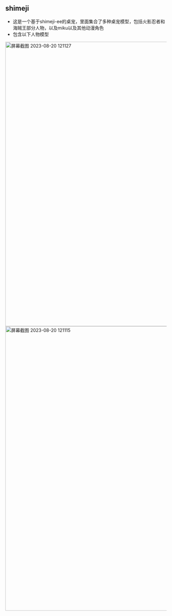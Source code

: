 ## shimeji
- 这是一个基于shimeji-ee的桌宠，里面集合了多种桌宠模型，包括火影忍者和海贼王部分人物，以及miku以及其他动漫角色
- 包含以下人物模型
<img width="888" alt="屏幕截图 2023-08-20 121127" src="https://github.com/KayCHENvip/shimeji/assets/128878325/d389caee-6628-4b9e-bf3d-6b5125c4b38e" >
<img width="888" alt="屏幕截图 2023-08-20 121115" src="https://github.com/KayCHENvip/shimeji/assets/128878325/547d874e-3813-4382-bb6f-44f2b787187e">
